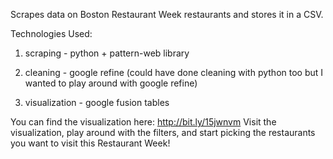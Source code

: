 Scrapes data on Boston Restaurant Week restaurants and stores it in a CSV.

Technologies Used:

1) scraping - python + pattern-web library

2) cleaning - google refine (could have done cleaning with python too but I wanted to play around with google refine)

3) visualization - google fusion tables

You can find the visualization here: http://bit.ly/15jwnvm
Visit the visualization, play around with the filters, and start picking the restaurants you want to visit this Restaurant Week!